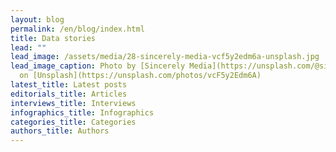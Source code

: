 ```yaml
---
layout: blog
permalink: /en/blog/index.html
title: Data stories
lead: ""
lead_image: /assets/media/28-sincerely-media-vcf5y2edm6a-unsplash.jpg
lead_image_caption: Photo by [Sincerely Media](https://unsplash.com/@sincerelymedia)
  on [Unsplash](https://unsplash.com/photos/vcF5y2Edm6A)
latest_title: Latest posts
editorials_title: Articles
interviews_title: Interviews
infographics_title: Infographics
categories_title: Categories
authors_title: Authors
---
```

